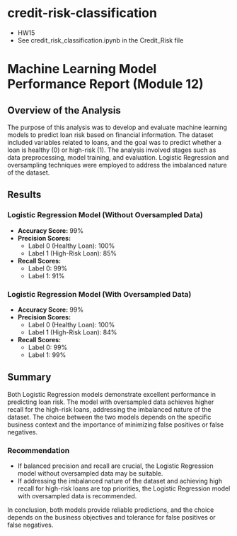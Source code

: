# credit-risk-classification
* HW15
* See credit_risk_classification.ipynb in the Credit_Risk file

  
# Machine Learning Model Performance Report (Module 12)

## Overview of the Analysis

The purpose of this analysis was to develop and evaluate machine learning models to predict loan risk based on financial information. The dataset included variables related to loans, and the goal was to predict whether a loan is healthy (0) or high-risk (1). The analysis involved stages such as data preprocessing, model training, and evaluation. Logistic Regression and oversampling techniques were employed to address the imbalanced nature of the dataset.

## Results

### Logistic Regression Model (Without Oversampled Data)

- **Accuracy Score:** 99%
- **Precision Scores:**
  - Label 0 (Healthy Loan): 100%
  - Label 1 (High-Risk Loan): 85%
- **Recall Scores:**
  - Label 0: 99%
  - Label 1: 91%

### Logistic Regression Model (With Oversampled Data)

- **Accuracy Score:** 99%
- **Precision Scores:**
  - Label 0 (Healthy Loan): 100%
  - Label 1 (High-Risk Loan): 84%
- **Recall Scores:**
  - Label 0: 99%
  - Label 1: 99%

## Summary

Both Logistic Regression models demonstrate excellent performance in predicting loan risk. The model with oversampled data achieves higher recall for the high-risk loans, addressing the imbalanced nature of the dataset. The choice between the two models depends on the specific business context and the importance of minimizing false positives or false negatives.

### Recommendation

- If balanced precision and recall are crucial, the Logistic Regression model without oversampled data may be suitable.
- If addressing the imbalanced nature of the dataset and achieving high recall for high-risk loans are top priorities, the Logistic Regression model with oversampled data is recommended.

In conclusion, both models provide reliable predictions, and the choice depends on the business objectives and tolerance for false positives or false negatives.

